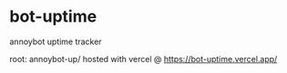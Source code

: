 # bot-uptime
annoybot uptime tracker

root: annoybot-up/
hosted with vercel @ https://bot-uptime.vercel.app/
